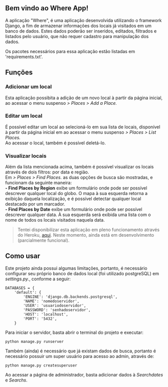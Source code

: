 ## Bem vindo ao Where App!

A aplicação "Where", é uma aplicação desenvolvida utilizando o framework Django, a fim de armazenar informações dos locais já visitados em um banco de dados. Estes dados poderão ser inseridos, editados, filtrados e listados pelo usuário, que não requer cadastro para manipulação dos dados. 

Os pacotes necessários para essa aplicação estão listadas em 'requirements.txt'.

## Funções
### **Adicionar um local**
Esta aplicação possibita a adição de um novo local à partir da página inicial, ao acessar o menu suspenso _> Places > Add a Place._

### **Editar um local**
É possível editar um local ao selecioná-lo em sua lista de locais, disponível à partir da página inicial em ao acessar o menu suspenso _> Places > List Places._
<br>Ao acessar o local, também é possível deletá-lo.

### **Visualizar locais**
Além da lista mencionada acima, também é possível visualizar os locais através de dois filtros: por data e região.
<br>Em _> Places > Find Places._ as duas opções de busca são mostradas, e funcionam da seguinte maneira:
<br>**- Find Places by Region** exibe um formulário onde pode ser possível descrever qualquer local do globo. O mapa à sua esquerda retorna a exibição daquela localização, e é possível detectar qualquer local destacado por um marcador.
<br>**- Find Places by Date** exibe um formulário onde pode ser possível descrever qualquer data. À sua esquerda será exibida uma lista com o nome de todos os locais visitados naquela data.

> Tentei disponibilizar esta aplicação em pleno funcionamento através do Heroku, [aqui](https://heedswhereapp.herokuapp.com). Neste momento, ainda está em desenvolvimento (parcialmente funcional).

## Como usar
Este projeto ainda possui algumas limitações, portanto, é necessário configurar seu próprio banco de dados local (foi utilizado postgreSQL) em _settings.py._, conforme a seguir:
<br>
<pre><code>DATABASES = {
    'default': {
        'ENGINE': 'django.db.backends.postgresql',
        'NAME': 'nomedoservidor',
        'USER': 'usuariodoservidor',
        'PASSWORD': 'senhadoservidor',
        'HOST': 'localhost',
        'PORT': '5432',
    }</code></pre>

Para iniciar o servidor, basta abrir o terminal do projeto e executar:
<pre><code>python manage.py runserver</code></pre>

Também (ainda) é necessário que já existam dados de busca, portanto é necessário possuir um super usuário para acesso ao admin, através de:
<pre><code>python manage.py createsuperuser</code></pre>

Ao acessar a página de administrador, basta adicionar dados à _Searchdates_ e _Searchs_.

